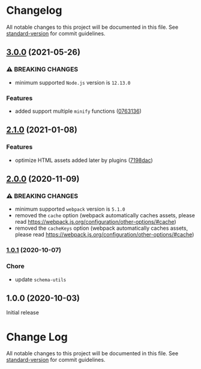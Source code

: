 # Changelog

All notable changes to this project will be documented in this file. See [standard-version](https://github.com/conventional-changelog/standard-version) for commit guidelines.

## [3.0.0](https://github.com/webpack-contrib/html-minimizer-webpack-plugin/compare/v2.1.0...v3.0.0) (2021-05-26)


### ⚠ BREAKING CHANGES

* minimum supported `Node.js` version is `12.13.0`

### Features

* added support multiple `minify` functions ([0763136](https://github.com/webpack-contrib/html-minimizer-webpack-plugin/commit/0763136d7b763a9802f1b4da156518dc05f1ec2d))

## [2.1.0](https://github.com/webpack-contrib/html-minimizer-webpack-plugin/compare/v2.0.0...v2.1.0) (2021-01-08)


### Features

* optimize HTML assets added later by plugins ([7198dac](https://github.com/webpack-contrib/html-minimizer-webpack-plugin/commit/7198dac4f5c9a0b91e586d64b79ae16133a16447))

## [2.0.0](https://github.com/webpack-contrib/html-minimizer-webpack-plugin/compare/v1.0.1...v2.0.0) (2020-11-09)


### ⚠ BREAKING CHANGES

* minimum supported `webpack` version is `5.1.0`
* removed the `cache` option (webpack automatically caches assets, please read https://webpack.js.org/configuration/other-options/#cache)
* removed the `cacheKeys` option (webpack automatically caches assets, please read https://webpack.js.org/configuration/other-options/#cache)

### [1.0.1](https://github.com/webpack-contrib/html-minimizer-webpack-plugin/compare/v1.0.0...v1.0.1) (2020-10-07)

### Chore

* update `schema-utils`

## 1.0.0 (2020-10-03)

Initial release

# Change Log

All notable changes to this project will be documented in this file. See [standard-version](https://github.com/conventional-changelog/standard-version) for commit guidelines.
